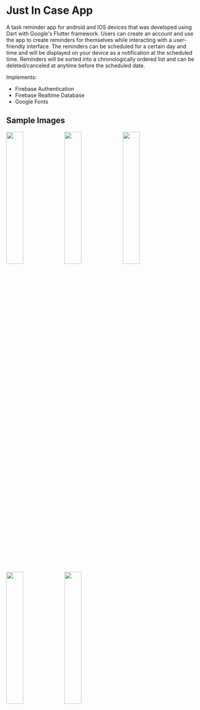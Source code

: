 # Just In Case App

A task reminder app for android and IOS devices that was developed using Dart with Google's Flutter framework. Users can create an account and use the app to create reminders for themselves while interacting with a user-friendly interface. The reminders can be scheduled for a certain day and time and will be displayed on your device as a notification at the scheduled time. Reminders will be sorted into a chronologically ordered list and can be deleted/canceled at anytime before the scheduled date.

Implements:
- Firebase Authentication
- Firebase Realtime Database
- Google Fonts

## Sample Images

<p align="center">
<div>
<img src="https://play-lh.googleusercontent.com/rkmXGKe57yqi0bPVjdhQoxupHAT3bonPIq-XDifgtTJ_JLqgUDudlPgTZhXDAAKw1Q=w5120-h2880-rw" height="30%" width="30%"/>
<img src="https://play-lh.googleusercontent.com/PD2vNvFaZmk3BG-rxoUCdmNJx-EmfRfAAxLx0u1Ajzzm94af1l7L5NdMIarueb2qhQ=w5120-h2880-rw" height="30%" width="30%"/>
<img src="https://play-lh.googleusercontent.com/dxEW5CBOAcZpe6K9WEk3MH0pis1z165G6suWx0i9d7k0B5Fe5qnjUFJMmam4LtIlQQ=w5120-h2880-rw" height="30%" width="30%"/>
<img src="https://play-lh.googleusercontent.com/yDFjeSpQrI8mNBNkiHk0f9G4ZJLpuWx77ze54qHe6kmYLiT7WO3igA2kiyltzV4CVwpB=w5120-h2880-rw" height="30%" width="30%"/>
<img src="https://play-lh.googleusercontent.com/Tt1OpJNnGeAhCyB4Kxk-ZLqC9ke0hqp21gHq_iqI6y72uZSR1tKpyVPLRr6qJjrLIwA=w1052-h592-rw" height="30%" width="30%"/>
</div>
</p>
